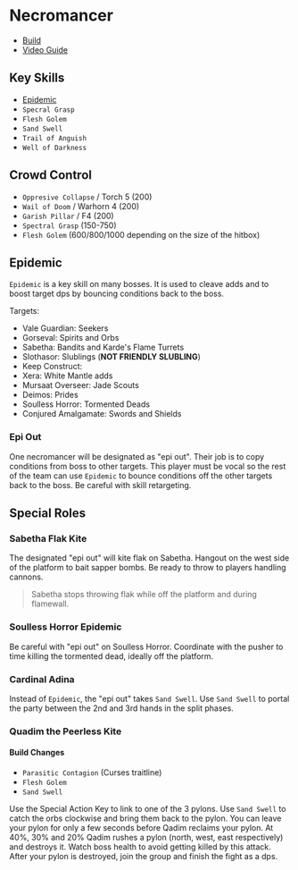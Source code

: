 # Necromancer

- [Build](http://gw2skills.net/editor/?PSxEs8NssBGImGjEL2r6nJA-zRJYmR7fh0SIkbB0RC49BJI2CvGQMtB-e)
- [Video Guide](https://youtu.be/auDt9d45EFQ)

## Key Skills

- [Epidemic](#epidemic)
- `Specral Grasp`
- `Flesh Golem`
- `Sand Swell`
- `Trail of Anguish`
- `Well of Darkness`

## Crowd Control

- `Oppresive Collapse` / Torch 5 (200)
- `Wail of Doom` / Warhorn 4 (200)
- `Garish Pillar` / F4 (200)
- `Spectral Grasp` (150-750)
- `Flesh Golem` (600/800/1000 depending on the size of the hitbox)

## Epidemic

`Epidemic` is a key skill on many bosses.
It is used to cleave adds and
to boost target dps by bouncing conditions
back to the boss.

Targets:

- Vale Guardian: Seekers
- Gorseval: Spirits and Orbs
- Sabetha: Bandits and Karde's Flame Turrets
- Slothasor: Slublings (**NOT FRIENDLY SLUBLING**)
- Keep Construct: 
- Xera: White Mantle adds
- Mursaat Overseer: Jade Scouts
- Deimos: Prides
- Soulless Horror: Tormented Deads
- Conjured Amalgamate: Swords and Shields

### Epi Out

One necromancer will be designated as "epi out".
Their job is to copy conditions from boss to other targets.
This player must be vocal so the rest of the team can
use `Epidemic` to bounce conditions off the other targets back to the boss.
Be careful with skill retargeting.

## Special Roles

### Sabetha Flak Kite

The designated "epi out" will kite flak on Sabetha.
Hangout on the west side of the platform to bait sapper bombs.
Be ready to throw to players handling cannons.

> Sabetha stops throwing flak
  while off the platform
  and during flamewall.

### Soulless Horror Epidemic

Be careful with "epi out" on Soulless Horror.
Coordinate with the pusher to time killing the tormented dead,
ideally off the platform.

### Cardinal Adina

Instead of `Epidemic`, the "epi out" takes `Sand Swell`.
Use `Sand Swell` to portal the party
between the 2nd and 3rd hands in the split phases.

### Quadim the Peerless Kite

#### Build Changes

- `Parasitic Contagion` (Curses traitline)
- `Flesh Golem`
- `Sand Swell`

Use the Special Action Key to link to one of the 3 pylons.
Use `Sand Swell` to catch the orbs clockwise and bring them back to the pylon.
You can leave your pylon for only a few seconds before Qadim reclaims your pylon.
At 40%, 30% and 20% Qadim rushes a pylon (north, west, east respectively) and destroys it.
Watch boss health to avoid getting killed by this attack.
After your pylon is destroyed, join the group and finish the fight as a dps.
